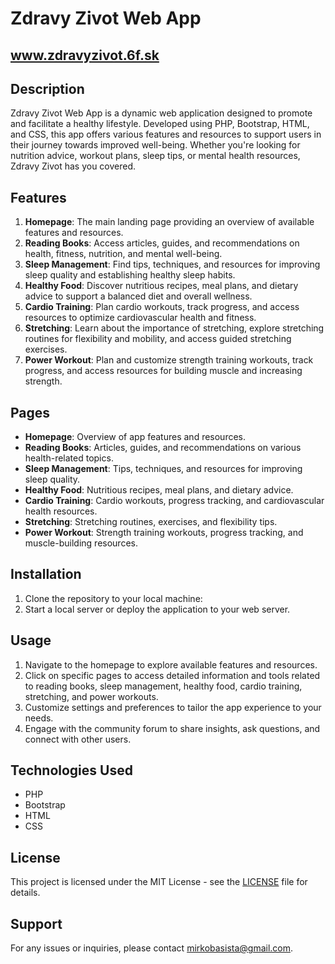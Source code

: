 # Zdravy Zivot Web App
www.zdravyzivot.6f.sk
---

## Description

Zdravy Zivot Web App is a dynamic web application designed to promote and facilitate a healthy lifestyle. Developed using PHP, Bootstrap, HTML, and CSS, this app offers various features and resources to support users in their journey towards improved well-being. Whether you're looking for nutrition advice, workout plans, sleep tips, or mental health resources, Zdravy Zivot has you covered.

## Features

1. **Homepage**: The main landing page providing an overview of available features and resources.
2. **Reading Books**: Access articles, guides, and recommendations on health, fitness, nutrition, and mental well-being.
3. **Sleep Management**: Find tips, techniques, and resources for improving sleep quality and establishing healthy sleep habits.
4. **Healthy Food**: Discover nutritious recipes, meal plans, and dietary advice to support a balanced diet and overall wellness.
5. **Cardio Training**: Plan cardio workouts, track progress, and access resources to optimize cardiovascular health and fitness.
6. **Stretching**: Learn about the importance of stretching, explore stretching routines for flexibility and mobility, and access guided stretching exercises.
7. **Power Workout**: Plan and customize strength training workouts, track progress, and access resources for building muscle and increasing strength.

## Pages

- **Homepage**: Overview of app features and resources.
- **Reading Books**: Articles, guides, and recommendations on various health-related topics.
- **Sleep Management**: Tips, techniques, and resources for improving sleep quality.
- **Healthy Food**: Nutritious recipes, meal plans, and dietary advice.
- **Cardio Training**: Cardio workouts, progress tracking, and cardiovascular health resources.
- **Stretching**: Stretching routines, exercises, and flexibility tips.
- **Power Workout**: Strength training workouts, progress tracking, and muscle-building resources.

## Installation

1. Clone the repository to your local machine:
2. Start a local server or deploy the application to your web server.

## Usage

1. Navigate to the homepage to explore available features and resources.
2. Click on specific pages to access detailed information and tools related to reading books, sleep management, healthy food, cardio training, stretching, and power workouts.
3. Customize settings and preferences to tailor the app experience to your needs.
4. Engage with the community forum to share insights, ask questions, and connect with other users.

## Technologies Used

- PHP
- Bootstrap
- HTML
- CSS

## License

This project is licensed under the MIT License - see the [LICENSE](LICENSE) file for details.

## Support

For any issues or inquiries, please contact [mirkobasista@gmail.com](mailto:mirkobasista@gmail.com).
